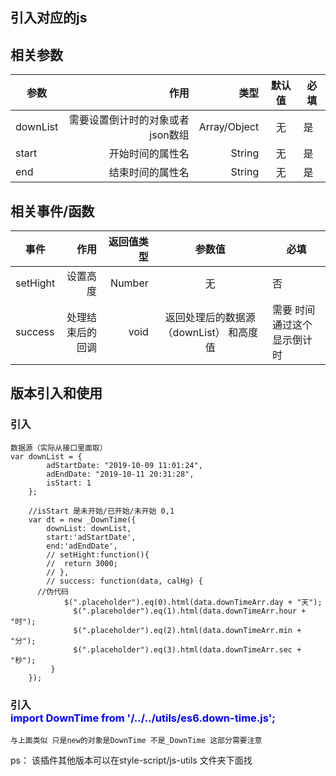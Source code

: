 ## 引入对应的js

## 相关参数

| 参数       | 作用   |类型    |  默认值 |必填 |
| --------   | -----:  |-----:  | :----:  |--- |
| downList  | 需要设置倒计时的对象或者json数组 |Array/Object  |  无  |是|
| start      | 开始时间的属性名 |String  |   无   |是 |
| end        | 结束时间的属性名 | String  |   无   |是 |


## 相关事件/函数

| 事件       | 作用     |返回值类型    | 参数值 |必填 |
| --------   | -----:  |-----:  | :----:  |--- |
| setHight   | 设置高度 |Number|  无  |否|
| success    | 处理结束后的回调 | void |   返回处理后的数据源（downList） 和高度值    |需要 时间通过这个显示倒计时 |


## 版本引入和使用
### 引入 	<div style="color:orange"><script src="xx/util.down-time.v1.1.js"></script></div>


    数据源（实际从接口里面取）
    var downList = {
			adStartDate: "2019-10-09 11:01:24",
			adEndDate: "2019-10-11 20:31:28",
			isStart: 1
		};

		//isStart 是未开始/已开始/未开始 0,1
		var dt = new _DownTime({
			downList: downList,
			start:'adStartDate',
			end:'adEndDate',
			// setHight:function(){
			// 	return 3000;
			// },
			// success: function(data, calHg) {
          //伪代码
			   	$(".placeholder").eq(0).html(data.downTimeArr.day + "天");
			 	  $(".placeholder").eq(1).html(data.downTimeArr.hour + "时");
			 	  $(".placeholder").eq(2).html(data.downTimeArr.min + "分");
			 	  $(".placeholder").eq(3).html(data.downTimeArr.sec + "秒");
			 }
		});
### 引入 <div style="color:blue">	import DownTime from '/../../utils/es6.down-time.js';		</div>

    与上面类似 只是new的对象是DownTime 不是_DownTime 这部分需要注意


ps： 该插件其他版本可以在style-script/js-utils 文件夹下面找
